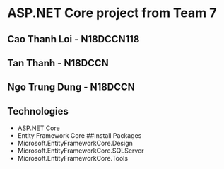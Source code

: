 # ASP.NET Core project from Team 7
## Cao Thanh Loi - N18DCCN118
## Tan Thanh - N18DCCN
## Ngo Trung Dung - N18DCCN
## Technologies
- ASP.NET Core
- Entity Framework Core
##Install Packages
- Microsoft.EntityFrameworkCore.Design
- Microsoft.EntityFrameworkCore.SQLServer
- Microsoft.EntityFrameworkCore.Tools